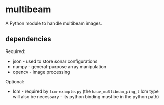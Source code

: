 # multibeam

A Python module to handle multibeam images.

## dependencies

Required:
* json - used to store sonar configurations
* numpy - general-purpose array manipulation
* opencv - image processing  

Optional:
* lcm - required by `lcm-example.py` (the `hauv_multibeam_ping_t` lcm type will
  also be necessary - its python binding must be in the python path)
